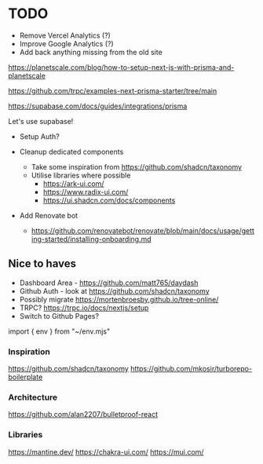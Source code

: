 # TODO

- Remove Vercel Analytics (?)
- Improve Google Analytics (?)
- Add back anything missing from the old site

<https://planetscale.com/blog/how-to-setup-next-js-with-prisma-and-planetscale>

<https://github.com/trpc/examples-next-prisma-starter/tree/main>

<https://supabase.com/docs/guides/integrations/prisma>

Let's use supabase!

- Setup Auth?

- Cleanup dedicated components

  - Take some inspiration from <https://github.com/shadcn/taxonomy>
  - Utilise libraries where possible
    - <https://ark-ui.com/>
    - <https://www.radix-ui.com/>
    - <https://ui.shadcn.com/docs/components>

- Add Renovate bot
  - <https://github.com/renovatebot/renovate/blob/main/docs/usage/getting-started/installing-onboarding.md>

## Nice to haves

- Dashboard Area - <https://github.com/matt765/daydash>
- Github Auth - look at <https://github.com/shadcn/taxonomy>
- Possibly migrate <https://mortenbroesby.github.io/tree-online/>
- TRPC? <https://trpc.io/docs/nextjs/setup>
- Switch to Github Pages?

import { env } from "~/env.mjs"

### Inspiration

<https://github.com/shadcn/taxonomy>
<https://github.com/mkosir/turborepo-boilerplate>

### Architecture

<https://github.com/alan2207/bulletproof-react>

### Libraries

<https://mantine.dev/>
<https://chakra-ui.com/>
<https://mui.com/>
